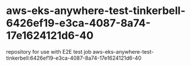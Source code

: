# aws-eks-anywhere-test-tinkerbell-6426ef19-e3ca-4087-8a74-17e1624121d6-40
repository for use with E2E test job aws-eks-anywhere-test-tinkerbell:6426ef19-e3ca-4087-8a74-17e1624121d6-40
